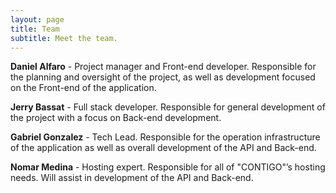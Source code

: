 ```yaml
---
layout: page
title: Team
subtitle: Meet the team.
---
```


**Daniel Alfaro** - Project manager and Front-end developer.
Responsible for the planning and oversight of the project, as well as development focused on the Front-end of the application.

**Jerry Bassat** - Full stack developer. 
Responsible for general development of the project with a focus on Back-end development.  

**Gabriel Gonzalez** - Tech Lead.
Responsible for the operation infrastructure of the application as well as overall development of the API and Back-end.

**Nomar Medina** - Hosting expert.
Responsible for all of "CONTIGO"’s hosting needs. Will assist in development of the API and Back-end.
